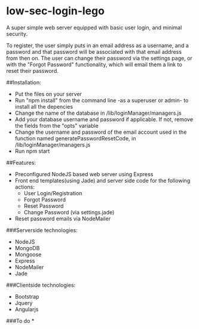low-sec-login-lego
==================

A super simple web server equipped with basic user login, and minimal security.  

To register, the user simply puts in an email address as a username, and a password and that password will be associated with that email address from then on.  The user can change their password via the settings page, or with the "Forgot Password" functionality, which will email them a link to reset their password.

##Installation:
* Put the files on your server
* Run "npm install" from the command line -as a superuser or admin- to install all the depencies
* Change the name of the database in /lib/loginManager/managers.js
* Add your database username and password if applicable.  If not, remove the fields from the "opts" variable
* Change the username and password of the email account used in the function named generatePasswordResetCode, in /lib/loginManager/managers.js
* Run npm start

##Features:
* Preconfigured NodeJS based web server using Express
* Front end templates(using Jade) and server side code for the following actions:
  * User Login/Registration
  * Forgot Password
  * Reset Password
  * Change Password (via settings.jade)
* Reset password emails via NodeMailer


###Serverside technologies:
* NodeJS
* MongoDB
* Mongoose
* Express
* NodeMailer
* Jade

###Clientside technologies:
* Bootstrap
* Jquery
* Angularjs

###To do
* 



